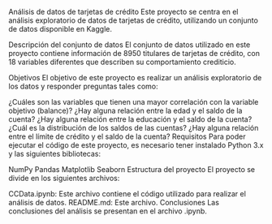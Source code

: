 Análisis de datos de tarjetas de crédito
Este proyecto se centra en el análisis exploratorio de datos de tarjetas de crédito, utilizando un conjunto de datos disponible en Kaggle.

Descripción del conjunto de datos
El conjunto de datos utilizado en este proyecto contiene información de 8950 titulares de tarjetas de crédito, con 18 variables diferentes que describen su comportamiento crediticio.

Objetivos
El objetivo de este proyecto es realizar un análisis exploratorio de los datos y responder preguntas tales como:

¿Cuáles son las variables que tienen una mayor correlación con la variable objetivo (balance)?
¿Hay alguna relación entre la edad y el saldo de la cuenta?
¿Hay alguna relación entre la educación y el saldo de la cuenta?
¿Cuál es la distribución de los saldos de las cuentas?
¿Hay alguna relación entre el límite de crédito y el saldo de la cuenta?
Requisitos
Para poder ejecutar el código de este proyecto, es necesario tener instalado Python 3.x y las siguientes bibliotecas:

NumPy
Pandas
Matplotlib
Seaborn
Estructura del proyecto
El proyecto se divide en los siguientes archivos:

CCData.ipynb: Este archivo contiene el código utilizado para realizar el análisis de datos.
README.md: Este archivo.
Conclusiones
Las conclusiones del análisis se presentan en el archivo .ipynb.

